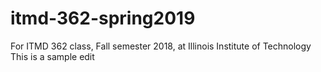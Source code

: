 # itmd-362-spring2019
For ITMD 362 class, Fall semester 2018, at Illinois Institute of Technology
This is a sample edit
